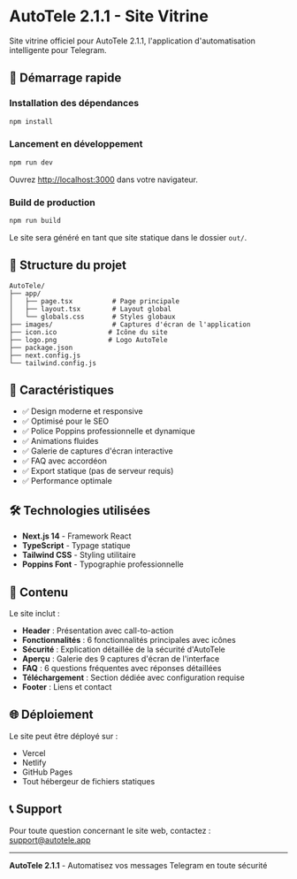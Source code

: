 # AutoTele 2.1.1 - Site Vitrine

Site vitrine officiel pour AutoTele 2.1.1, l'application d'automatisation intelligente pour Telegram.

## 🚀 Démarrage rapide

### Installation des dépendances

```bash
npm install
```

### Lancement en développement

```bash
npm run dev
```

Ouvrez [http://localhost:3000](http://localhost:3000) dans votre navigateur.

### Build de production

```bash
npm run build
```

Le site sera généré en tant que site statique dans le dossier `out/`.

## 📁 Structure du projet

```
AutoTele/
├── app/
│   ├── page.tsx          # Page principale
│   ├── layout.tsx        # Layout global
│   └── globals.css       # Styles globaux
├── images/               # Captures d'écran de l'application
├── icon.ico             # Icône du site
├── logo.png             # Logo AutoTele
├── package.json
├── next.config.js
└── tailwind.config.js
```

## 🎨 Caractéristiques

- ✅ Design moderne et responsive
- ✅ Optimisé pour le SEO
- ✅ Police Poppins professionnelle et dynamique
- ✅ Animations fluides
- ✅ Galerie de captures d'écran interactive
- ✅ FAQ avec accordéon
- ✅ Export statique (pas de serveur requis)
- ✅ Performance optimale

## 🛠️ Technologies utilisées

- **Next.js 14** - Framework React
- **TypeScript** - Typage statique
- **Tailwind CSS** - Styling utilitaire
- **Poppins Font** - Typographie professionnelle

## 📝 Contenu

Le site inclut :

- **Header** : Présentation avec call-to-action
- **Fonctionnalités** : 6 fonctionnalités principales avec icônes
- **Sécurité** : Explication détaillée de la sécurité d'AutoTele
- **Aperçu** : Galerie des 9 captures d'écran de l'interface
- **FAQ** : 6 questions fréquentes avec réponses détaillées
- **Téléchargement** : Section dédiée avec configuration requise
- **Footer** : Liens et contact

## 🌐 Déploiement

Le site peut être déployé sur :
- Vercel
- Netlify
- GitHub Pages
- Tout hébergeur de fichiers statiques

## 📞 Support

Pour toute question concernant le site web, contactez : support@autotele.app

---

**AutoTele 2.1.1** - Automatisez vos messages Telegram en toute sécurité

